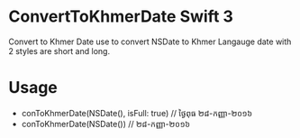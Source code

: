 # ConvertToKhmerDate Swift 3
Convert to Khmer Date use to convert NSDate to Khmer Langauge date with 2 styles are short and long.
# Usage
  *	conToKhmerDate(NSDate(), isFull: true) // ថ្ងៃពុធ ២៨-កញ្ញា-២០១៦ 
  *	conToKhmerDate(NSDate()) // ២៨-កញ្ញា-២០១៦ 
  
